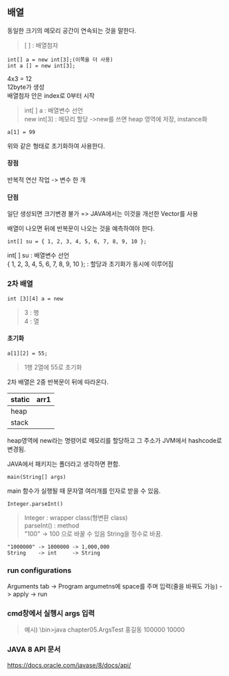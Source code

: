 ## 배열
동일한 크기의 메모리 공간이 연속되는 것을 말한다.

>[ ] : 배열첨자

```
int[] a = new int[3];(이쪽을 더 사용)
int a [] = new int[3];
```
4x3 = 12    
12byte가 생성   
배열첨자 안은 index로 0부터 시작

>int[ ] a : 배열변수 선언    
>new int[3] : 메모리 할당
->new를 쓰면 heap 영역에 저장, instance화
```
a[1] = 99
```
위와 같은 형태로 초기화하여 사용한다.

#### 장점
반복적 연산 작업 -> 변수 한 개 

#### 단점
일단 생성되면 크기변경 불가
=> JAVA에서는 이것을 개선한 Vector를 사용

배열이 나오면 뒤에 반복문이 나오는 것을 예측하여야 한다.

```
int[] su = { 1, 2, 3, 4, 5, 6, 7, 8, 9, 10 };
```
int[ ] su : 배열변수 선언   
{ 1, 2, 3, 4, 5, 6, 7, 8, 9, 10 }; : 할당과 초기화가 동시에 이루어짐

### 2차 배열
```
int [3][4] a = new
```
>3 : 행     
>4 : 열

#### 초기화
```
a[1][2] = 55;
```
>1행 2열에 55로 초기화

2차 배열은 2중 반복문이 뒤에 따라온다.


|static | arr1   |
|-|-|
|heap   |        |
|stack  |        |

heap영역에 new라는 명령어로 메모리를 할당하고 그 주소가 JVM에서 hashcode로 변경됨.

JAVA에서 패키지는 폴더라고 생각하면 편함.

```
main(String[] args)
```
main 함수가 실행될 때 문자열 여러개를 인자로 받을 수 있음.

```
Integer.parseInt()
```
>Integer : wrapper class(형변환 class)  
>parseInt() : method    
>"100" -> 100 으로 바꿀 수 있음 
String을 정수로 바꿈.

```
"1000000" -> 1000000 -> 1,000,000
String    -> int     -> String
```

### run configurations
Arguments tab -> Program argumetns에 space를 주며 입력(줄을 바꿔도 가능) -> apply -> run

### cmd창에서 실행시 args 입력
>예시) \bin>java chapter05.ArgsTest 홍길동 100000 10000

### JAVA 8 API 문서
https://docs.oracle.com/javase/8/docs/api/

